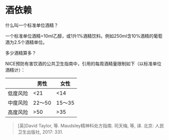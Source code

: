 # 酒依赖  

什么叫一个标准单位酒精？

一个标准单位酒精=10ml乙醇，或1升1%酒精饮料。例如250ml含10%酒精的葡萄酒为2.5个酒精单位。

多少酒精算多？

NICE预防有害饮酒的公共卫生指南中，引用的每周酒精量限制如下（以标准单位酒精计）：

| | 男性|女性 |
|-|-|-|
| 低度风险|<21 |<14|
| 中度风险|22～50 |15～35|
| 高度风险|>50 |>35 |


> [英]David Taylor, 等. Maudsley精神科处方指南. 司天梅, 等, 译. 北京: 人民卫生出版社, 2017: 331.